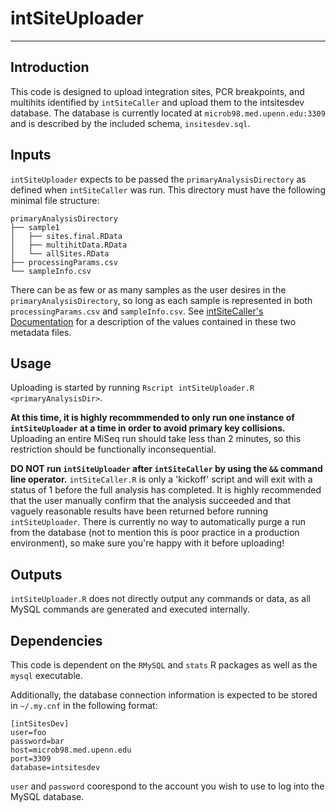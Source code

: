 # intSiteUploader

***


## Introduction
This code is designed to upload integration sites, PCR breakpoints, and multihits identified by `intSiteCaller` and upload them to the intsitesdev database.  The database is currently located at `microb98.med.upenn.edu:3309` and is described by the included schema, `insitesdev.sql`.


## Inputs

`intSiteUploader` expects to be passed the `primaryAnalysisDirectory` as defined when `intSiteCaller` was run.  This directory must have the following minimal file structure:

```
primaryAnalysisDirectory
├── sample1
│   ├── sites.final.RData
│   ├── multihitData.RData
│   └── allSites.RData
├── processingParams.csv
└── sampleInfo.csv
```

There can be as few or as many samples as the user desires in the `primaryAnalysisDirectory`, so long as each sample is represented in both `processingParams.csv` and `sampleInfo.csv`.  See [intSiteCaller's Documentation](http://www.github.com/esherm/intSiteCaller) for a description of the values contained in these two metadata files. 

## Usage

Uploading is started by running ```Rscript intSiteUploader.R <primaryAnalysisDir>```.

**At this time, it is highly recommmended to only run one instance of `intSiteUploader` at a time in order to avoid primary key collisions.**  Uploading an entire MiSeq run should take less than 2 minutes, so this restriction should be functionally inconsequential.

**DO NOT run `intSiteUploader` after `intSiteCaller` by using the `&&` command line operator.** `intSiteCaller.R` is only a 'kickoff' script and will exit with a status of 1 before the full analysis has completed.  It is highly recommended that the user manually confirm that the analysis succeeded and that vaguely reasonable results have been returned before running `intSiteUploader`.  There is currently no way to automatically purge a run from the database (not to mention this is poor practice in a production environment), so make sure you're happy with it before uploading!

## Outputs

`intSiteUploader.R` does not directly output any commands or data, as all MySQL commands are generated and executed internally.


## Dependencies

This code is dependent on the `RMySQL` and `stats` R packages as well as the `mysql` executable.

Additionally, the database connection information is expected to be stored in `~/.my.cnf` in the following format:

```
[intSitesDev]
user=foo
password=bar
host=microb98.med.upenn.edu
port=3309
database=intsitesdev
```

`user` and `password` coorespond to the account you wish to use to log into the MySQL database.

